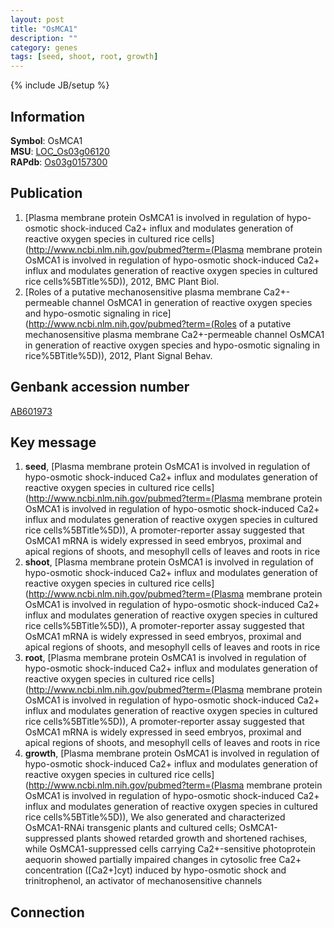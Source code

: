 ```yaml
---
layout: post
title: "OsMCA1"
description: ""
category: genes
tags: [seed, shoot, root, growth]
---
```

{% include JB/setup %}

## Information
__Symbol__: OsMCA1  
__MSU__: [LOC_Os03g06120](http://rice.plantbiology.msu.edu/cgi-bin/ORF_infopage.cgi?orf=LOC_Os03g06120)  
__RAPdb__: [Os03g0157300](http://rapdb.dna.affrc.go.jp/viewer/gbrowse_details/irgsp1?name=Os03g0157300)  

## Publication
1. [Plasma membrane protein OsMCA1 is involved in regulation of hypo-osmotic shock-induced Ca2+ influx and modulates generation of reactive oxygen species in cultured rice cells](http://www.ncbi.nlm.nih.gov/pubmed?term=(Plasma membrane protein OsMCA1 is involved in regulation of hypo-osmotic shock-induced Ca2+ influx and modulates generation of reactive oxygen species in cultured rice cells%5BTitle%5D)), 2012, BMC Plant Biol.
2. [Roles of a putative mechanosensitive plasma membrane Ca2+-permeable channel OsMCA1 in generation of reactive oxygen species and hypo-osmotic signaling in rice](http://www.ncbi.nlm.nih.gov/pubmed?term=(Roles of a putative mechanosensitive plasma membrane Ca2+-permeable channel OsMCA1 in generation of reactive oxygen species and hypo-osmotic signaling in rice%5BTitle%5D)), 2012, Plant Signal Behav.

## Genbank accession number
[AB601973](http://www.ncbi.nlm.nih.gov/nuccore/AB601973)

## Key message
1. __seed__, [Plasma membrane protein OsMCA1 is involved in regulation of hypo-osmotic shock-induced Ca2+ influx and modulates generation of reactive oxygen species in cultured rice cells](http://www.ncbi.nlm.nih.gov/pubmed?term=(Plasma membrane protein OsMCA1 is involved in regulation of hypo-osmotic shock-induced Ca2+ influx and modulates generation of reactive oxygen species in cultured rice cells%5BTitle%5D)),  A promoter-reporter assay suggested that OsMCA1 mRNA is widely expressed in seed embryos, proximal and apical regions of shoots, and mesophyll cells of leaves and roots in rice
2. __shoot__, [Plasma membrane protein OsMCA1 is involved in regulation of hypo-osmotic shock-induced Ca2+ influx and modulates generation of reactive oxygen species in cultured rice cells](http://www.ncbi.nlm.nih.gov/pubmed?term=(Plasma membrane protein OsMCA1 is involved in regulation of hypo-osmotic shock-induced Ca2+ influx and modulates generation of reactive oxygen species in cultured rice cells%5BTitle%5D)),  A promoter-reporter assay suggested that OsMCA1 mRNA is widely expressed in seed embryos, proximal and apical regions of shoots, and mesophyll cells of leaves and roots in rice
3. __root__, [Plasma membrane protein OsMCA1 is involved in regulation of hypo-osmotic shock-induced Ca2+ influx and modulates generation of reactive oxygen species in cultured rice cells](http://www.ncbi.nlm.nih.gov/pubmed?term=(Plasma membrane protein OsMCA1 is involved in regulation of hypo-osmotic shock-induced Ca2+ influx and modulates generation of reactive oxygen species in cultured rice cells%5BTitle%5D)),  A promoter-reporter assay suggested that OsMCA1 mRNA is widely expressed in seed embryos, proximal and apical regions of shoots, and mesophyll cells of leaves and roots in rice
4. __growth__, [Plasma membrane protein OsMCA1 is involved in regulation of hypo-osmotic shock-induced Ca2+ influx and modulates generation of reactive oxygen species in cultured rice cells](http://www.ncbi.nlm.nih.gov/pubmed?term=(Plasma membrane protein OsMCA1 is involved in regulation of hypo-osmotic shock-induced Ca2+ influx and modulates generation of reactive oxygen species in cultured rice cells%5BTitle%5D)),  We also generated and characterized OsMCA1-RNAi transgenic plants and cultured cells; OsMCA1-suppressed plants showed retarded growth and shortened rachises, while OsMCA1-suppressed cells carrying Ca2+-sensitive photoprotein aequorin showed partially impaired changes in cytosolic free Ca2+ concentration ([Ca2+]cyt) induced by hypo-osmotic shock and trinitrophenol, an activator of mechanosensitive channels

## Connection


